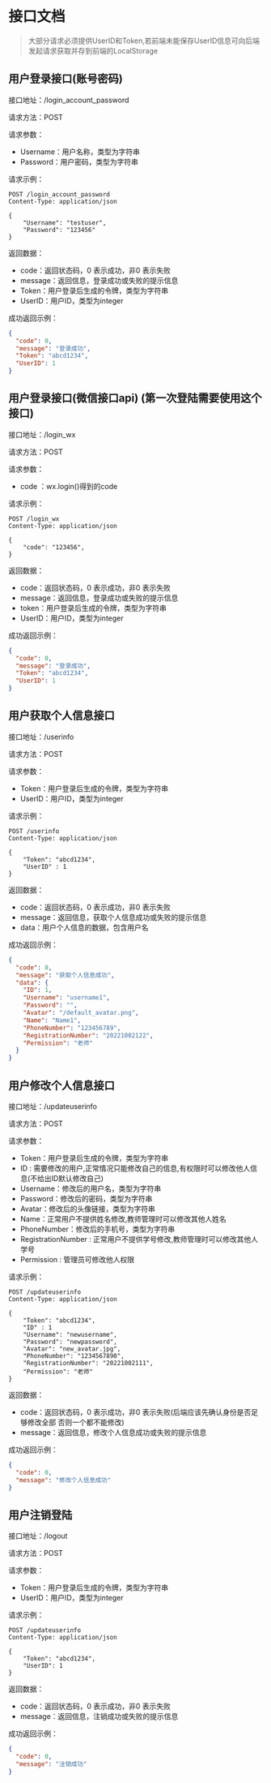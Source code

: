 # 接口文档

> 大部分请求必须提供UserID和Token,若前端未能保存UserID信息可向后端发起请求获取并存到前端的LocalStorage

## 用户登录接口(账号密码)

接口地址：/login_account_password

请求方法：POST

请求参数：

- Username：用户名称，类型为字符串
- Password：用户密码，类型为字符串

请求示例：

```http
POST /login_account_password
Content-Type: application/json

{
    "Username": "testuser",
    "Password": "123456"
}
```

返回数据：

- code：返回状态码，0 表示成功，非0 表示失败
- message：返回信息，登录成功或失败的提示信息
- Token：用户登录后生成的令牌，类型为字符串
- UserID：用户ID，类型为integer

成功返回示例：

```json
{
  "code": 0,
  "message": "登录成功",
  "Token": "abcd1234",
  "UserID": 1
}
```

## 用户登录接口(微信接口api) (第一次登陆需要使用这个接口)

接口地址：/login_wx

请求方法：POST

请求参数：

- code ：wx.login()得到的code

请求示例：

```http
POST /login_wx
Content-Type: application/json

{
    "code": "123456",
}
```

返回数据：

- code：返回状态码，0 表示成功，非0 表示失败
- message：返回信息，登录成功或失败的提示信息
- token：用户登录后生成的令牌，类型为字符串
- UserID：用户ID，类型为integer

成功返回示例：

```json
{
  "code": 0,
  "message": "登录成功",
  "Token": "abcd1234",
  "UserID": 1
}
```

## 用户获取个人信息接口

接口地址：/userinfo

请求方法：POST

请求参数：

- Token：用户登录后生成的令牌，类型为字符串
- UserID：用户ID，类型为integer

请求示例：

```http
POST /userinfo
Content-Type: application/json

{
    "Token": "abcd1234",
    "UserID" : 1
}
```

返回数据：

- code：返回状态码，0 表示成功，非0 表示失败
- message：返回信息，获取个人信息成功或失败的提示信息
- data：用户个人信息的数据，包含用户名

成功返回示例：

```json
{
  "code": 0,
  "message": "获取个人信息成功",
  "data": {
    "ID": 1,
    "Username": "username1",
    "Password": "",
    "Avatar": "/default_avatar.png",
    "Name": "Name1",
    "PhoneNumber": "123456789",
    "RegistrationNumber": "20221002122",
    "Permission": "老师"
  }
}
```

## 用户修改个人信息接口

接口地址：/updateuserinfo

请求方法：POST

请求参数：

- Token：用户登录后生成的令牌，类型为字符串
- ID : 需要修改的用户,正常情况只能修改自己的信息,有权限时可以修改他人信息(不给出ID默认修改自己)
- Username：修改后的用户名，类型为字符串
- Password：修改后的密码，类型为字符串
- Avatar：修改后的头像链接，类型为字符串
- Name：正常用户不提供姓名修改,教师管理时可以修改其他人姓名
- PhoneNumber：修改后的手机号，类型为字符串
- RegistrationNumber : 正常用户不提供学号修改,教师管理时可以修改其他人学号
- Permission : 管理员可修改他人权限

请求示例：

```http
POST /updateuserinfo
Content-Type: application/json

{
    "Token": "abcd1234",
    "ID" : 1
    "Username": "newusername",
    "Password": "newpassword",
    "Avatar": "new_avatar.jpg",
    "PhoneNumber": "1234567890",
    "RegistrationNumber": "20221002111",
    "Permission": "老师"
}
```

返回数据：

- code：返回状态码，0 表示成功，非0 表示失败(后端应该先确认身份是否足够修改全部 否则一个都不能修改)
- message：返回信息，修改个人信息成功或失败的提示信息

成功返回示例：

```json
{
  "code": 0,
  "message": "修改个人信息成功"
}
```

## 用户注销登陆

接口地址：/logout

请求方法：POST

请求参数：

- Token：用户登录后生成的令牌，类型为字符串
- UserID：用户ID，类型为integer

请求示例：

```http
POST /updateuserinfo
Content-Type: application/json

{
    "Token": "abcd1234",
    "UserID": 1
}
```

返回数据：

- code：返回状态码，0 表示成功，非0 表示失败
- message：返回信息，注销成功或失败的提示信息

成功返回示例：

```json
{
  "code": 0,
  "message": "注销成功"
}
```
